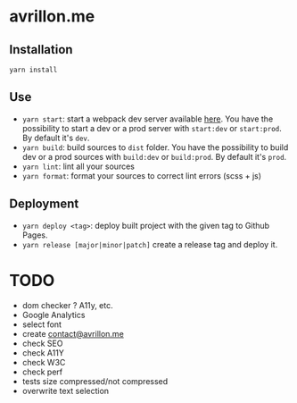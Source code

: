 # avrillon.me

## Installation

`yarn install`

## Use

- `yarn start`: start a webpack dev server available [here](http://localhost:9000). You have the possibility to start a dev or a prod server with `start:dev` or `start:prod`. By default it's `dev`.
- `yarn build`: build sources to `dist` folder. You have the possibility to build dev or a prod sources with `build:dev` or `build:prod`. By default it's `prod`.
- `yarn lint`: lint all your sources
- `yarn format`: format your sources to correct lint errors (scss + js)

## Deployment

- `yarn deploy <tag>`: deploy built project with the given tag to Github Pages.
- `yarn release [major|minor|patch]` create a release tag and deploy it.

# TODO

- dom checker ? A11y, etc.
- Google Analytics
- select font
- create contact@avrillon.me
- check SEO
- check A11Y
- check W3C
- check perf
- tests size compressed/not compressed
- overwrite text selection
